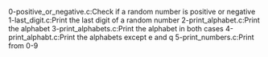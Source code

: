 0-positive_or_negative.c:Check if a random number is positive or negative
1-last_digit.c:Print the last digit of a random number
2-print_alphabet.c:Print the alphabet
3-print_alphabets.c:Print the alphabet in both cases
4-print_alphabt.c:Print the alphabets except e and q
5-print_numbers.c:Print from 0-9 
